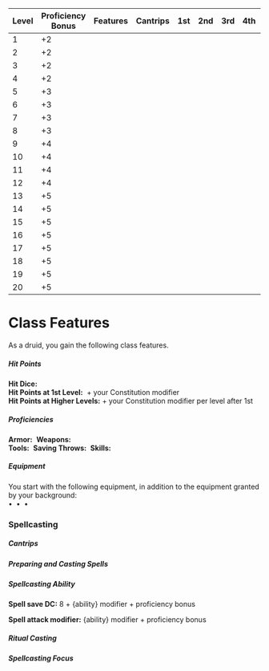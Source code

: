 | Level | Proficiency Bonus | Features | Cantrips | 1st | 2nd | 3rd | 4th | 5th | 6th | 7th | 8th | 9th |
| ----- | ----------------- | -------- | -------- | --- | --- | --- | --- | --- | --- | --- | --- | --- |
| 1     | +2                |          |          |     |     |     |     |     |     |     |     |     |
| 2     | +2                |          |          |     |     |     |     |     |     |     |     |     |
| 3     | +2                |          |          |     |     |     |     |     |     |     |     |     |
| 4     | +2                |          |          |     |     |     |     |     |     |     |     |     |
| 5     | +3                |          |          |     |     |     |     |     |     |     |     |     |
| 6     | +3                |          |          |     |     |     |     |     |     |     |     |     |
| 7     | +3                |          |          |     |     |     |     |     |     |     |     |     |
| 8     | +3                |          |          |     |     |     |     |     |     |     |     |     |
| 9     | +4                |          |          |     |     |     |     |     |     |     |     |     |
| 10    | +4                |          |          |     |     |     |     |     |     |     |     |     |
| 11    | +4                |          |          |     |     |     |     |     |     |     |     |     |
| 12    | +4                |          |          |     |     |     |     |     |     |     |     |     |
| 13    | +5                |          |          |     |     |     |     |     |     |     |     |     |
| 14    | +5                |          |          |     |     |     |     |     |     |     |     |     |
| 15    | +5                |          |          |     |     |     |     |     |     |     |     |     |
| 16    | +5                |          |          |     |     |     |     |     |     |     |     |     |
| 17    | +5                |          |          |     |     |     |     |     |     |     |     |     |
| 18    | +5                |          |          |     |     |     |     |     |     |     |     |     |
| 19    | +5                |          |          |     |     |     |     |     |     |     |     |     |
| 20    | +5                |          |          |     |     |     |     |     |     |     |     |     | 


# Class Features

As a druid, you gain the following class features.

##### Hit Points
**Hit Dice:**   
**Hit Points at 1st Level:**  + your Constitution modifier  
**Hit Points at Higher Levels:** + your Constitution modifier per level after 1st

##### Proficiencies
**Armor:** 
**Weapons:**   
**Tools:** 
**Saving Throws:** 
**Skills:** 

##### Equipment
You start with the following equipment, in addition to the equipment granted by your background:  
• 
• 
• 

### Spellcasting

##### Cantrips

##### Preparing and Casting Spells

##### Spellcasting Ability

**Spell save DC:** 8 + {ability} modifier + proficiency bonus

**Spell attack modifier:** {ability} modifier + proficiency bonus

##### Ritual Casting

##### Spellcasting Focus

